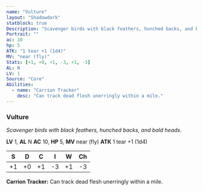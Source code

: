 ```yaml
---
name: "Vulture"
layout: "Shadowdark"
statblock: true
Description: "Scavenger birds with black feathers, hunched backs, and bald heads."
Portrait: ""
ac: 10
hp: 5
ATK: "1 tear +1 (1d4)"
MV: "near (fly)"
Stats: [+1, +0, +1, -3, +1, -3]
AL: N
LV: 1
Source: "Core"
Abilities:
  - name: "Carrion Tracker"
    desc: "Can track dead flesh unerringly within a mile."
---
```


### Vulture

_Scavenger birds with black feathers, hunched backs, and bald heads._

**LV** 1, **AL** N
**AC** 10, **HP** 5, **MV** near (fly)
**ATK** 1 tear +1 (1d4)

|  S  |  D  |  C  |  I  |  W  |  Ch  |
|:---:|:---:|:---:|:---:|:---:|:----:|
| +1 | +0 | +1 | -3 | +1 | -3 |

**Carrion Tracker:** Can track dead flesh unerringly within a mile.

